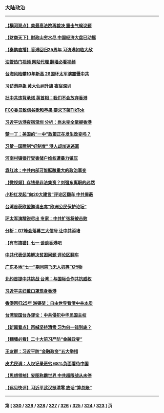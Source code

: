 ### 大陆政治
---
#### [【横河观点】美最高法院再裁决 重击气候议题](../../pages/ncid277/n13771017.md?07010845) 
#### [【财商天下】财政山穷水尽 中国经济大盘已动摇](../../pages/ncid277/n13770956.md?07010845) 
#### [【秦鹏直播】香港回归25周年 习访港如临大敌](../../pages/ncid277/n13770998.md?07010845) 
#### [油管热门视频 网站代理 翻墙必看视频](http://209.222.30.114:81/youtube.html?07010845)
#### [台海风险攀10年新高 26国环太军演震慑中共](../../pages/ncid277/n13770929.md?07010845) 
#### [习访港异象 黄大仙祠升旗 夜宿深圳](../../pages/ncid277/n13770965.md?07010845) 
#### [批中共违背承诺 英首相：我们不会放弃香港](../../pages/ncid277/n13770927.md?07010845) 
#### [FCC委员致信谷歌和苹果 要求下架TikTok](../../pages/ncid277/n13770963.md?07010845) 
#### [习近平访港夜宿深圳 分析：尚未完全掌握香港](../../pages/ncid277/n13770933.md?07010845) 
#### [楚一丁：美国的“一中”政策正在发生改变吗？](../../pages/ncid277/n13770935.md?07010845) 
#### [习赞一国两制“好制度” 港人却加速逃离](../../pages/ncid277/n13770900.md?07010845) 
#### [河南村镇银行受害储户维权遭暴力镇压](../../pages/ncid277/n13770841.md?07010845) 
#### [袁红冰：中共内部可能酝酿重大的政治事变](../../pages/ncid277/n13770821.md?07010845) 
#### [【微视频】存钱是非法集资？刘强东离职的必然](../../pages/ncid277/n13770822.md?07010845) 
#### [小粉红发起“向20大建言”评论区翻车 中共屏蔽](../../pages/ncid277/n13770518.md?07010845) 
#### [台湾首获欧盟邀请出席“欧洲公民保护论坛”](../../pages/ncid277/n13770783.md?07010845) 
#### [环太军演精锐尽出 专家︰中共扩张将被击败](../../pages/ncid277/n13770768.md?07010845) 
#### [分析：G7峰会落幕三大信号 让中共添堵](../../pages/ncid277/n13770331.md?07010845) 
#### [【有冇搞错】七一 谈谈香港吧](../../pages/ncid277/n13770515.md?07010845) 
#### [中共代表促美解决贫困问题 评论区翻车](../../pages/ncid277/n13770656.md?07010845) 
#### [广东多地“七一”期间禁飞无人机等飞行物](../../pages/ncid277/n13770598.md?07010845) 
#### [北约首提中共挑战 台湾：与国际合作共抗威权](../../pages/ncid277/n13770572.md?07010845) 
#### [习近平夫妇戴口罩现身香港](../../pages/ncid277/n13770552.md?07010845) 
#### [香港回归25年 游锡堃：自由世界看清中共本质](../../pages/ncid277/n13770524.md?07010845) 
#### [台湾驳国台办谬论：中共侵犯中华民国主权](../../pages/ncid277/n13770431.md?07010845) 
#### [【新闻看点】再喊坚持清零 习为何一错到底？](../../pages/ncid277/n13770166.md?07010845) 
#### [【翻墙必看】二十大前习严防“金融政变”](../../pages/ncid277/n13770337.md?07010845) 
#### [王友群：习近平防“金融政变”五大举措](../../pages/ncid277/n13770232.md?07010845) 
#### [皮尤民调：人权记录恶劣 68%负面看待中国](../../pages/ncid277/n13770177.md?07010845) 
#### [【思想领袖】妄图称霸世界 中共超限战从未停](../../pages/ncid277/n13745142.md?07010845) 
#### [【远见快评】习近平武汉挺清零 放话“算总账”](../../pages/ncid277/n13770247.md?07010845) 

---
#### 第 [ [330](./330.md?07010845) / [329](./329.md?07010845) / [328](./328.md?07010845) / [327](./327.md?07010845) / [326](./326.md?07010845) / [325](./325.md?07010845) / [324](./324.md?07010845) / [323](./323.md?07010845) ] 页
